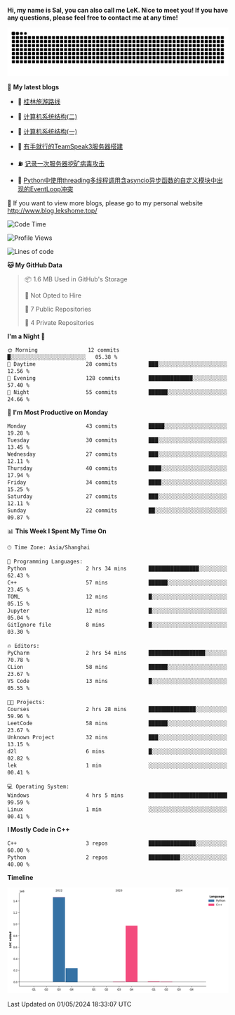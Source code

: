 **Hi, my name is Sal, you can also call me LeK. Nice to meet you! If you have any questions, please feel free to contact me at any time!**

![snake](https://raw.githubusercontent.com/LeKZzzz/LeKZzzz/output/github-contribution-grid-snake.svg)


👀 **My latest blogs**
<!-- BLOG-POST-LIST:START -->
- 🫣 [桂林旅游路线](http://www.blog.lekshome.top/2024/04/28/gui-lin-lu-you-lu-xian/) 

- 🧐 [计算机系统结构&lpar;二&rpar;](http://www.blog.lekshome.top/2024/04/21/ji-suan-ji-xi-tong-jie-gou-er/) 

- 🤖 [计算机系统结构&lpar;一&rpar;](http://www.blog.lekshome.top/2024/04/07/ji-suan-ji-xi-tong-jie-gou-yi/) 

- 📝 [有手就行的TeamSpeak3服务器搭建](http://www.blog.lekshome.top/2024/03/08/teamspeak3-fu-wu-qi-da-jian/) 

- ⛽️ [记录一次服务器挖矿病毒攻击](http://www.blog.lekshome.top/2024/03/08/ji-lu-yi-ci-fu-wu-qi-wa-kuang-bing-du-gong-ji/) 

- 🦣 [Python中使用threading多线程调用含asyncio异步函数的自定义模块中出现的EventLoop冲突](http://www.blog.lekshome.top/2024/03/07/python-zhong-shi-yong-threading-duo-xian-cheng-diao-yong-han-asyncio-yi-bu-han-shu-de-zi-ding-yi-mo-kuai-zhong-chu-xian-de-eventloop-chong-tu/) 
<!-- BLOG-POST-LIST:END -->

🥰 If you want to view more blogs, please go to my personal website http://www.blog.lekshome.top/


<!--START_SECTION:waka-->
![Code Time](http://img.shields.io/badge/Code%20Time-215%20hrs%2027%20mins-blue)

![Profile Views](http://img.shields.io/badge/Profile%20Views-0-blue)

![Lines of code](https://img.shields.io/badge/From%20Hello%20World%20I%27ve%20Written-2.7%20million%20lines%20of%20code-blue)

**🐱 My GitHub Data** 

> 📦 1.6 MB Used in GitHub's Storage 
 > 
> 🚫 Not Opted to Hire
 > 
> 📜 7 Public Repositories 
 > 
> 🔑 4 Private Repositories 
 > 
**I'm a Night 🦉** 

```text
🌞 Morning                12 commits          █░░░░░░░░░░░░░░░░░░░░░░░░   05.38 % 
🌆 Daytime                28 commits          ███░░░░░░░░░░░░░░░░░░░░░░   12.56 % 
🌃 Evening                128 commits         ██████████████░░░░░░░░░░░   57.40 % 
🌙 Night                  55 commits          ██████░░░░░░░░░░░░░░░░░░░   24.66 % 
```
📅 **I'm Most Productive on Monday** 

```text
Monday                   43 commits          █████░░░░░░░░░░░░░░░░░░░░   19.28 % 
Tuesday                  30 commits          ███░░░░░░░░░░░░░░░░░░░░░░   13.45 % 
Wednesday                27 commits          ███░░░░░░░░░░░░░░░░░░░░░░   12.11 % 
Thursday                 40 commits          ████░░░░░░░░░░░░░░░░░░░░░   17.94 % 
Friday                   34 commits          ████░░░░░░░░░░░░░░░░░░░░░   15.25 % 
Saturday                 27 commits          ███░░░░░░░░░░░░░░░░░░░░░░   12.11 % 
Sunday                   22 commits          ██░░░░░░░░░░░░░░░░░░░░░░░   09.87 % 
```


📊 **This Week I Spent My Time On** 

```text
🕑︎ Time Zone: Asia/Shanghai

💬 Programming Languages: 
Python                   2 hrs 34 mins       ████████████████░░░░░░░░░   62.43 % 
C++                      57 mins             ██████░░░░░░░░░░░░░░░░░░░   23.45 % 
TOML                     12 mins             █░░░░░░░░░░░░░░░░░░░░░░░░   05.15 % 
Jupyter                  12 mins             █░░░░░░░░░░░░░░░░░░░░░░░░   05.04 % 
GitIgnore file           8 mins              █░░░░░░░░░░░░░░░░░░░░░░░░   03.30 % 

🔥 Editors: 
PyCharm                  2 hrs 54 mins       ██████████████████░░░░░░░   70.78 % 
CLion                    58 mins             ██████░░░░░░░░░░░░░░░░░░░   23.67 % 
VS Code                  13 mins             █░░░░░░░░░░░░░░░░░░░░░░░░   05.55 % 

🐱‍💻 Projects: 
Courses                  2 hrs 28 mins       ███████████████░░░░░░░░░░   59.96 % 
LeetCode                 58 mins             ██████░░░░░░░░░░░░░░░░░░░   23.67 % 
Unknown Project          32 mins             ███░░░░░░░░░░░░░░░░░░░░░░   13.15 % 
d2l                      6 mins              █░░░░░░░░░░░░░░░░░░░░░░░░   02.82 % 
lek                      1 min               ░░░░░░░░░░░░░░░░░░░░░░░░░   00.41 % 

💻 Operating System: 
Windows                  4 hrs 5 mins        █████████████████████████   99.59 % 
Linux                    1 min               ░░░░░░░░░░░░░░░░░░░░░░░░░   00.41 % 
```

**I Mostly Code in C++** 

```text
C++                      3 repos             ███████████████░░░░░░░░░░   60.00 % 
Python                   2 repos             ██████████░░░░░░░░░░░░░░░   40.00 % 
```



**Timeline**

![Lines of Code chart](https://raw.githubusercontent.com/LeKZzzz/LeKZzzz/master/assets/bar_graph.png)


 Last Updated on 01/05/2024 18:33:07 UTC
<!--END_SECTION:waka-->
